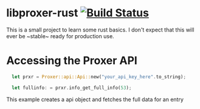 # libproxer-rust [![Build Status](https://travis-ci.org/cuechan/libproxer-rust.svg?branch=master)](https://travis-ci.org/cuechan/libproxer-rust)
This is a small project to learn some rust basics. I don't expect that this will ever be ~stable~ ready for production use.


# Accessing the Proxer API

```rust
  let prxr = Proxer::api::Api::new("your_api_key_here".to_string);

  let fullinfo: = prxr.info_get_full_info(53);
```

This example creates a api object and fetches the full data for an entry
